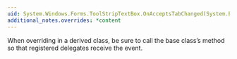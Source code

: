 ```yaml
---
uid: System.Windows.Forms.ToolStripTextBox.OnAcceptsTabChanged(System.EventArgs)
additional_notes.overrides: *content
---
```


<p>When overriding <xref href="System.Windows.Forms.ToolStripTextBox.OnAcceptsTabChanged(System.EventArgs)"></xref> in a derived class, be sure to call the base class’s <xref href="System.Windows.Forms.ToolStripTextBox.OnAcceptsTabChanged(System.EventArgs)"></xref> method so that registered delegates receive the event.</p>


